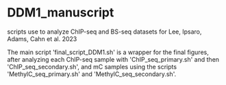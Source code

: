 # DDM1_manuscript
scripts use to analyze ChIP-seq and BS-seq datasets for Lee, Ipsaro, Adams, Cahn et al. 2023

The main script 'final_script_DDM1.sh' is a wrapper for the final figures, after analyzing each ChIP-seq sample with 'ChIP_seq_primary.sh' and then 'ChIP_seq_secondary.sh', and mC samples using the scripts 'MethylC_seq_primary.sh' and 'MethylC_seq_secondary.sh'.
